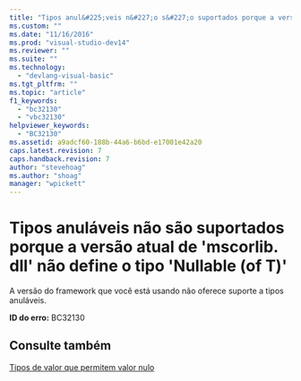 ```yaml
---
title: "Tipos anul&#225;veis n&#227;o s&#227;o suportados porque a vers&#227;o atual de &#39;mscorlib. dll&#39; n&#227;o define o tipo &#39;Nullable (of T)&#39; | Microsoft Docs"
ms.custom: ""
ms.date: "11/16/2016"
ms.prod: "visual-studio-dev14"
ms.reviewer: ""
ms.suite: ""
ms.technology: 
  - "devlang-visual-basic"
ms.tgt_pltfrm: ""
ms.topic: "article"
f1_keywords: 
  - "bc32130"
  - "vbc32130"
helpviewer_keywords: 
  - "BC32130"
ms.assetid: a9adcf60-188b-44a6-b6bd-e17001e42a20
caps.latest.revision: 7
caps.handback.revision: 7
author: "stevehoag"
ms.author: "shoag"
manager: "wpickett"
---
```

# Tipos anul&#225;veis n&#227;o s&#227;o suportados porque a vers&#227;o atual de &#39;mscorlib. dll&#39; n&#227;o define o tipo &#39;Nullable (of T)&#39;
A versão do framework que você está usando não oferece suporte a tipos anuláveis.  
  
 **ID do erro:** BC32130  
  
## Consulte também  
 [Tipos de valor que permitem valor nulo](../../visual-basic/programming-guide/language-features/data-types/nullable-value-types.md)